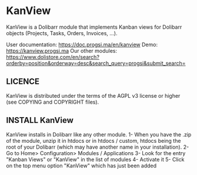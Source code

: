 # KanView

KanView is a Dolibarr module that implements Kanban views for Dolibarr objects
(Projects, Tasks, Orders, Invoices, ...).

User documentation: https://doc.progsi.ma/en/kanview
Demo: https://kanview.progsi.ma
Our other modules: https://www.dolistore.com/en/search?orderby=position&orderway=desc&search_query=progsi&submit_search=

## LICENCE

KanView is distributed under the terms of the AGPL v3 license or higher (see COPYING and COPYRIGHT files).


## INSTALL KanView

KanView installs in Dolibarr like any other module.
1- When you have the .zip of the module, unzip it in htdocs or in htdocs / custom,
htdocs being the root of your Dolibarr (which may have another name in your installation).
2- Go to Home> Configuration> Modules / Applications
3- Look for the entry "Kanban Views" or "KanView" in the list of modules
4- Activate it
5- Click on the top menu option "KanView" which has just been added
